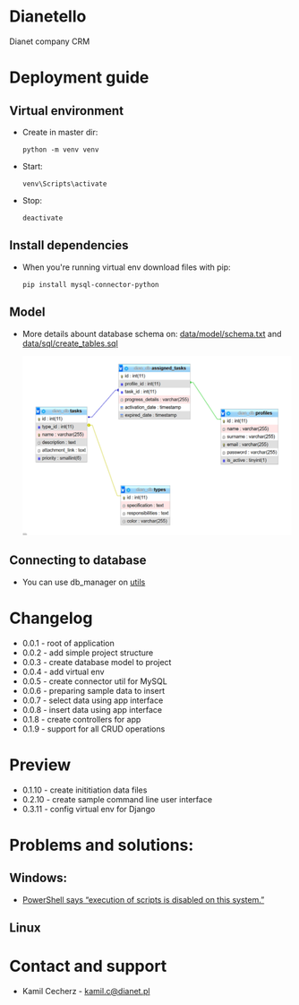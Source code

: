 # Dianetello

Dianet company CRM

# Deployment guide

## Virtual environment

- Create in master dir:

  ```
  python -m venv venv
  ```

- Start:

  ```
  venv\Scripts\activate
  ```

- Stop:

  ```
  deactivate
  ```

## Install dependencies

- When you're running virtual env download files with pip:

  ```
  pip install mysql-connector-python
  ```

## Model

- More details abount database schema on: [data/model/schema.txt](./data/model/schema.txt) and [data/sql/create_tables.sql](./data/sql/create_tables.sql)

  ![](img/schema.PNG)

## Connecting to database

- You can use db_manager on [utils](./utils/db_manager/mysql_connector.py)

# Changelog

- 0.0.1 - root of application
- 0.0.2 - add simple project structure
- 0.0.3 - create database model to project
- 0.0.4 - add virtual env
- 0.0.5 - create connector util for MySQL
- 0.0.6 - preparing sample data to insert
- 0.0.7 - select data using app interface
- 0.0.8 - insert data using app interface
- 0.1.8 - create controllers for app
- 0.1.9 - support for all CRUD operations

# Preview

- 0.1.10 - create inititiation data files
- 0.2.10 - create sample command line user interface
- 0.3.11 - config virtual env for Django

# Problems and solutions:

## Windows:

- [PowerShell says “execution of scripts is disabled on this system.”](./hints/venv-windows-problem.md)

## Linux

# Contact and support

- Kamil Cecherz - kamil.c@dianet.pl

